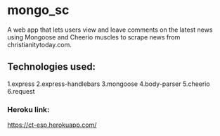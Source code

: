 # mongo_sc

A web app that lets users view and leave comments on the latest news using Mongoose and Cheerio muscles to scrape news from christianitytoday.com.

## Technologies used:
1.express
2.express-handlebars
3.mongoose
4.body-parser
5.cheerio
6.request

### Heroku link:
https://ct-esp.herokuapp.com/
